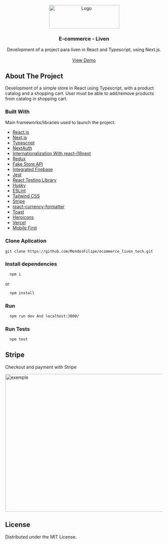 <!-- PROJECT -->
<br />
<div align="center">
  <a href="https://liven.tech/">
    <img src="https://bit.ly/3Bkq0NH" alt="Logo" width="225" height="75">
  </a>

  <h3 align="center">E-commerce - Liven</h3>

  <p align="center">
    Development of a project para liven in React and Typescript, using Next.js.
    <br />
    <br />
    <a href="https://ecommerce-liven-tech-m5r91qoj4-fmendes.vercel.app/">View Demo</a>
  </p>
</div>

<!-- ABOUT THE PROJECT -->

## About The Project

Development of a simple store in React using Typescript, with a product catalog and a shopping cart. User must be able to add/remove products from catalog in shopping cart.

### Built With

Main frameworks/libraries used to launch the project.

- [React.js](https://reactjs.org/)
- [Next.js](https://nextjs.org/)
- [Typescript](https://www.typescriptlang.org/)
- [NextAuth](https://next-auth.js.org/)
- [Internationalization With react-i18next](https://www.npmjs.com/package/react-i18next)
- [Redux](https://redux.js.org/)
- [Fake Store API](https://fakestoreapi.com/)
- [Integrated Firebase](https://firebase.google.com/)
- [Jest](https://jestjs.io/pt-BR//)
- [React Testing Library](https://testing-library.com/docs/react-testing-library/intro/)
- [Husky](https://www.npmjs.com/package/husky)
- [ESLint](https://eslint.org/)
- [Tailwind CSS](https://tailwindcss.com/)
- [Stripe](https://stripe.com/en-br)
- [react-currency-formatter](https://www.npmjs.com/package/react-currency-formatter)
- [Toast](https://www.npmjs.com/package/react-toastify)
- [Heroicons](https://heroicons.com/)
- [Vercel](https://vercel.com/)
- [Mobile First](https://www.moblee.com.br/blog/mobile-first-principais-vantagens/)

<!-- GETTING STARTED -->

### Clone Aplication

    git clone https://github.com/MendesFilipe/ecommerce_liven_tech.git

### Install dependencies

```sh
  npm i
```

or

```sh
  npm install
```

### Run

```sh
  npm run dev And localhost:3000/
```

### Run Tests

```sh
  npm test
```

<!-- EXAMPLES -->

## Stripe

Checkout and payment with Stripe

  <a href="https://stripe.com/en-br">
    <img src="https://devfilipemendes.com/Screenshot.png" alt="exemple" width="1035" height="440">
  </a>

<!-- LICENSE -->

## License

Distributed under the MIT License.

